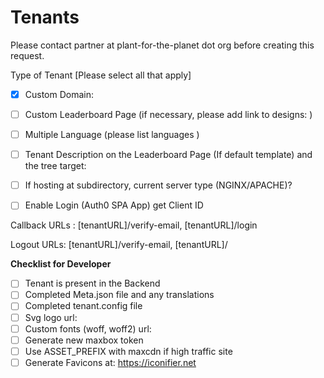 # Tenants
Please contact partner at plant-for-the-planet dot org before creating this request.


Type of Tenant [Please select all that apply]

- [x] Custom Domain:

- [ ] Custom Leaderboard Page (if necessary, please add link to designs: )

- [ ] Multiple Language (please list languages )

- [ ] Tenant Description on the Leaderboard Page (If default template) and the tree target:

- [ ] If hosting at subdirectory, current server type (NGINX/APACHE)?

- [ ] Enable Login (Auth0 SPA App) get Client ID

Callback URLs : [tenantURL]/verify-email, [tenantURL]/login

Logout URLs: [tenantURL]/verify-email, [tenantURL]/

**Checklist for Developer**

- [ ] Tenant is present in the Backend
- [ ] Completed Meta.json file and any translations
- [ ] Completed tenant.config file
- [ ] Svg logo url:
- [ ] Custom fonts (woff, woff2) url:
- [ ] Generate new maxbox token
- [ ] Use ASSET_PREFIX with maxcdn if high traffic site
- [ ] Generate Favicons at: https://iconifier.net
